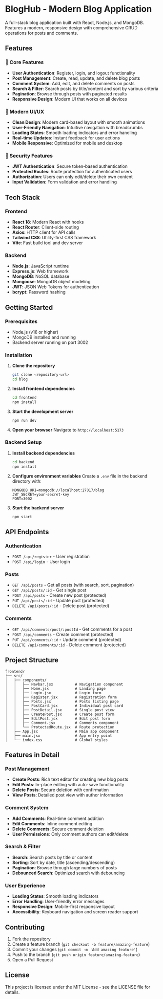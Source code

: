 # BlogHub - Modern Blog Application

A full-stack blog application built with React, Node.js, and MongoDB. Features a modern, responsive design with comprehensive CRUD operations for posts and comments.

## Features

### 🚀 Core Features
- **User Authentication**: Register, login, and logout functionality
- **Post Management**: Create, read, update, and delete blog posts
- **Comment System**: Add, edit, and delete comments on posts
- **Search & Filter**: Search posts by title/content and sort by various criteria
- **Pagination**: Browse through posts with paginated results
- **Responsive Design**: Modern UI that works on all devices

### 🎨 Modern UI/UX
- **Clean Design**: Modern card-based layout with smooth animations
- **User-Friendly Navigation**: Intuitive navigation with breadcrumbs
- **Loading States**: Smooth loading indicators and error handling
- **Real-time Updates**: Instant feedback for user actions
- **Mobile Responsive**: Optimized for mobile and desktop

### 🔐 Security Features
- **JWT Authentication**: Secure token-based authentication
- **Protected Routes**: Route protection for authenticated users
- **Authorization**: Users can only edit/delete their own content
- **Input Validation**: Form validation and error handling

## Tech Stack

### Frontend
- **React 18**: Modern React with hooks
- **React Router**: Client-side routing
- **Axios**: HTTP client for API calls
- **Tailwind CSS**: Utility-first CSS framework
- **Vite**: Fast build tool and dev server

### Backend
- **Node.js**: JavaScript runtime
- **Express.js**: Web framework
- **MongoDB**: NoSQL database
- **Mongoose**: MongoDB object modeling
- **JWT**: JSON Web Tokens for authentication
- **bcrypt**: Password hashing

## Getting Started

### Prerequisites
- Node.js (v16 or higher)
- MongoDB installed and running
- Backend server running on port 3002

### Installation

1. **Clone the repository**
   ```bash
   git clone <repository-url>
   cd blog
   ```

2. **Install frontend dependencies**
   ```bash
   cd frontend
   npm install
   ```

3. **Start the development server**
   ```bash
   npm run dev
   ```

4. **Open your browser**
   Navigate to `http://localhost:5173`

### Backend Setup

1. **Install backend dependencies**
   ```bash
   cd backend
   npm install
   ```

2. **Configure environment variables**
   Create a `.env` file in the backend directory with:
   ```
   MONGODB_URI=mongodb://localhost:27017/blog
   JWT_SECRET=your-secret-key
   PORT=3002
   ```

3. **Start the backend server**
   ```bash
   npm start
   ```

## API Endpoints

### Authentication
- `POST /api/register` - User registration
- `POST /api/login` - User login

### Posts
- `GET /api/posts` - Get all posts (with search, sort, pagination)
- `GET /api/posts/:id` - Get single post
- `POST /api/posts` - Create new post (protected)
- `PUT /api/posts/:id` - Update post (protected)
- `DELETE /api/posts/:id` - Delete post (protected)

### Comments
- `GET /api/comments/post/:postId` - Get comments for a post
- `POST /api/comments` - Create comment (protected)
- `PUT /api/comments/:id` - Update comment (protected)
- `DELETE /api/comments/:id` - Delete comment (protected)

## Project Structure

```
frontend/
├── src/
│   ├── components/
│   │   ├── Navbar.jsx          # Navigation component
│   │   ├── Home.jsx            # Landing page
│   │   ├── Login.jsx           # Login form
│   │   ├── Register.jsx        # Registration form
│   │   ├── Posts.jsx           # Posts listing page
│   │   ├── PostCard.jsx        # Individual post card
│   │   ├── PostDetail.jsx      # Single post view
│   │   ├── CreatePost.jsx      # Create post form
│   │   ├── EditPost.jsx        # Edit post form
│   │   ├── Comment.jsx         # Comments component
│   │   └── ProtectedRoute.jsx  # Route protection
│   ├── App.jsx                 # Main app component
│   ├── main.jsx                # App entry point
│   └── index.css               # Global styles
```

## Features in Detail

### Post Management
- **Create Posts**: Rich text editor for creating new blog posts
- **Edit Posts**: In-place editing with auto-save functionality
- **Delete Posts**: Secure deletion with confirmation
- **View Posts**: Detailed post view with author information

### Comment System
- **Add Comments**: Real-time comment addition
- **Edit Comments**: Inline comment editing
- **Delete Comments**: Secure comment deletion
- **User Permissions**: Only comment authors can edit/delete

### Search & Filter
- **Search**: Search posts by title or content
- **Sorting**: Sort by date, title (ascending/descending)
- **Pagination**: Browse through large numbers of posts
- **Debounced Search**: Optimized search with debouncing

### User Experience
- **Loading States**: Smooth loading indicators
- **Error Handling**: User-friendly error messages
- **Responsive Design**: Mobile-first responsive layout
- **Accessibility**: Keyboard navigation and screen reader support

## Contributing

1. Fork the repository
2. Create a feature branch (`git checkout -b feature/amazing-feature`)
3. Commit your changes (`git commit -m 'Add amazing feature'`)
4. Push to the branch (`git push origin feature/amazing-feature`)
5. Open a Pull Request

## License

This project is licensed under the MIT License - see the LICENSE file for details.
